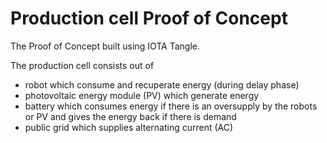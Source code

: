 # Production cell Proof of Concept

The Proof of Concept built using IOTA Tangle.

The production cell consists out of
- robot which consume and recuperate energy (during delay phase)
- photovoltaic energy module (PV) which generate energy
- battery which consumes energy if there is an oversupply by the robots or PV and gives the
energy back if there is demand
- public grid which supplies alternating current (AC)
